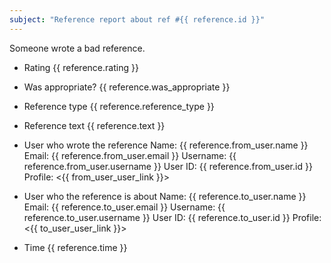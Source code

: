 ```yaml
---
subject: "Reference report about ref #{{ reference.id }}"
---
```


Someone wrote a bad reference.


* Rating
{{ reference.rating }}


* Was appropriate?
{{ reference.was_appropriate }}


* Reference type
{{ reference.reference_type }}


* Reference text
{{ reference.text }}


* User who wrote the reference
Name: {{ reference.from_user.name }}
Email: {{ reference.from_user.email }}
Username: {{ reference.from_user.username }}
User ID: {{ reference.from_user.id }}
Profile: <{{ from_user_user_link }}>


* User who the reference is about
Name: {{ reference.to_user.name }}
Email: {{ reference.to_user.email }}
Username: {{ reference.to_user.username }}
User ID: {{ reference.to_user.id }}
Profile: <{{ to_user_user_link }}>


* Time
{{ reference.time }}
